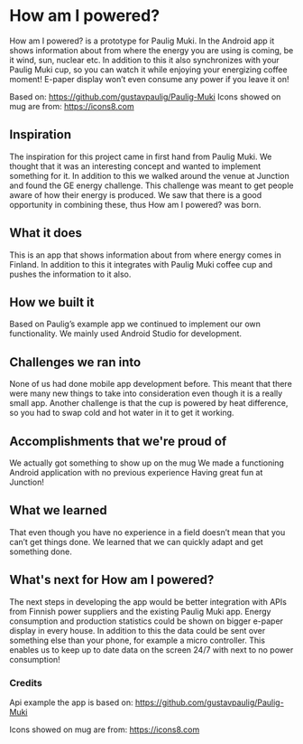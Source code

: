 # How am I powered?
How am I powered? is a prototype for Paulig Muki. In the Android app it shows information about from where the energy you are using is coming, be it wind, sun, nuclear etc. In addition to this it also synchronizes with your Paulig Muki cup, so you can watch it while enjoying your energizing coffee moment! E-paper display won’t even consume any power if you leave it on!


Based on: https://github.com/gustavpaulig/Paulig-Muki
Icons showed on mug are from: https://icons8.com


## Inspiration
The inspiration for this project came in first hand from Paulig Muki. We thought that it was an interesting concept and wanted to implement something for it. In addition to this we walked around the venue at Junction and found the GE energy challenge. This challenge was meant to get people aware of how their energy is produced. We saw that there is a good opportunity in combining these, thus How am I powered? was born.


## What it does
This is an app that shows information about from where energy comes in Finland. In addition to this it integrates with Paulig Muki coffee cup and pushes the information to it also.


## How we built it
Based on Paulig’s example app we continued to implement our own functionality. We mainly used Android Studio for development.


## Challenges we ran into
None of us had done mobile app development before. This meant that there were many new things to take into consideration even though it is a really small app. Another challenge is that the cup is powered by heat difference, so you had to swap cold and hot water in it to get it working.


## Accomplishments that we're proud of
We actually got something to show up on the mug
We made a functioning Android application with no previous experience 
Having great fun at Junction!


## What we learned
That even though you have no experience in a field doesn’t mean that you can’t get things done. We learned that we can quickly adapt and get something done.


## What's next for How am I powered?
The next steps in developing the app would be better integration with APIs from Finnish power suppliers and the existing Paulig Muki app. Energy consumption and production statistics could be shown on bigger e-paper display in every house. In addition to this the data could be sent over something else than your phone, for example a micro controller. This enables us to keep up to date data on the screen 24/7 with next to no power consumption!

### Credits

Api example the app is based on: https://github.com/gustavpaulig/Paulig-Muki

Icons showed on mug are from: https://icons8.com
